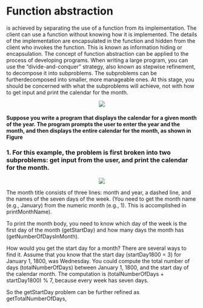 # Function abstraction 
is achieved by separating the use of a function from its implementation. The client can use a function without knowing how it is implemented. The details of the implementation are encapsulated in the function and hidden from the client who invokes the function. This is known as information hiding or encapsulation. The concept of function abstraction can be applied to the process of developing programs.
When writing a large program, you can use the “divide-and-conquer” strategy, also known as stepwise refinement, to decompose it into subproblems. The subproblems can be furtherdecomposed into smaller, more manageable ones. At this stage, you should be concerned with what the subproblems will achieve, not with how to get input and print the calendar for the month.

<p align="center">
  <img src="https://user-images.githubusercontent.com/77514315/160249528-05361ce5-2570-4704-9bb8-32143bf94fc0.png">
</p>

#### Suppose you write a program that displays the calendar for a given month of the year. The program prompts the user to enter the year and the month, and then displays the entire calendar for the month, as shown in Figure

### 1. For this example, the problem is first broken into two subproblems: get input from the user, and print the calendar for the month.

<p align="center">
  <img src="https://user-images.githubusercontent.com/77514315/160249788-01d0f01f-9112-47b7-b441-8f1483011252.png">
</p>

The month title consists of three lines: month and year, a dashed line, and the names of the seven days of the week. (You need to get the month name (e.g., January) from the numeric month (e.g., 1). This is accomplished in printMonthName). 
  
To print the month body, you need to know which day of the week is the first day of the month (getStartDay) and how many days the month has (getNumberOfDaysInMonth).

How would you get the start day for a month? There are several ways to find it. Assume that you know that the start day (startDay1800 = 3) for January 1, 1800, was Wednesday. You could compute the total number of days (totalNumberOfDays) between January 1, 1800, and the start day of the calendar month. The computation is (totalNumberOfDays + startDay1800) % 7, because every week has seven days.

So the getStartDay problem can be further refined as getTotalNumberOfDays,
